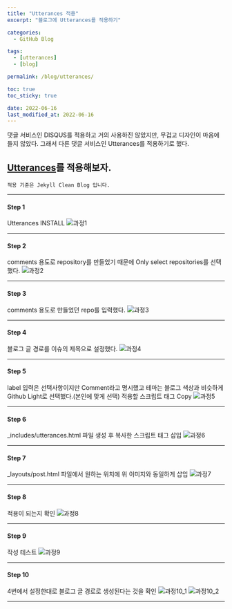 ```yaml
---
title: "Utterances 적용"
excerpt: "블로그에 Utterances를 적용하기"

categories:
  - GitHub Blog

tags:
  - [utterances]
  - [blog]

permalink: /blog/utterances/

toc: true
toc_sticky: true

date: 2022-06-16
last_modified_at: 2022-06-16
---
```


댓글 서비스인 DISQUS를 적용하고 거의 사용하진 않았지만, 무겁고 디자인이 마음에 들지 않았다.
그래서 다른 댓글 서비스인 Utterances를 적용하기로 했다.
## [Utterances](https://github.com/apps/utterances)를 적용해보자.
`적용 기준은 Jekyll Clean Blog 입니다.`
* * *

#### Step 1
Utterances INSTALL
![과정1](/assets/images/posts/utterances/1.png "1")
* * *

#### Step 2
comments 용도로 repository를 만들었기 때문에 Only select repositories를 선택했다.
![과정2](/assets/images/posts/utterances/2.png "2")
* * *

#### Step 3
comments 용도로 만들었던 repo를 입력했다.
![과정3](/assets/images/posts/utterances/3.png "3")
* * *

#### Step 4
블로그 글 경로를 이슈의 제목으로 설정했다.
![과정4](/assets/images/posts/utterances/4.png "4")
* * *

#### Step 5
label 입력은 선택사항이지만 Comment라고 명시했고 테마는 블로그 색상과 비슷하게 Github Light로 선택했다.(본인에 맞게 선택)
적용할 스크립트 태그 Copy
![과정5](/assets/images/posts/utterances/5.png "5")
* * *

#### Step 6
_includes/utterances.html 파일 생성 후 복사한 스크립트 태그 삽입
![과정6](/assets/images/posts/utterances/6.png "6")
* * *

#### Step 7
_layouts/post.html 파일에서 원하는 위치에 위 이미지와 동일하게 삽입
![과정7](/assets/images/posts/utterances/7.png "7")
* * *

#### Step 8
적용이 되는지 확인
![과정8](/assets/images/posts/utterances/8.png "8")
* * *

#### Step 9
작성 테스트
![과정9](/assets/images/posts/utterances/9.png "9")
* * *

#### Step 10
4번에서 설정한대로 블로그 글 경로로 생성된다는 것을 확인
![과정10_1](/assets/images/posts/utterances/10_1.png "10_1")
![과정10_2](/assets/images/posts/utterances/10_2.png "10_2")
* * *